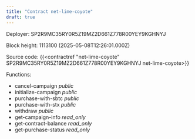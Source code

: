 ```yaml
---
title: "Contract net-lime-coyote"
draft: true
---
```

Deployer: SP2R9MC35RY0R5Z19MZ2D661Z778R00YEY9KGHNYJ


 



Block height: 1113100 (2025-05-08T12:26:01.000Z)

Source code: {{<contractref "net-lime-coyote" SP2R9MC35RY0R5Z19MZ2D661Z778R00YEY9KGHNYJ net-lime-coyote>}}

Functions:

* cancel-campaign _public_
* initialize-campaign _public_
* purchase-with-sbtc _public_
* purchase-with-stx _public_
* withdraw _public_
* get-campaign-info _read_only_
* get-contract-balance _read_only_
* get-purchase-status _read_only_
